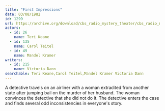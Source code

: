 ```yaml
---
title: "First Impressions"
date: 03/08/1982
id: 1299
url: https://archive.org/download/cbs_radio_mystery_theater/cbs_radio_mystery_theater-1251-1300.zip/cbs_radio_mystery_theater-1251-1300%2Fcbsrmt_1299_first_impressions.mp3
actors:  
  - id: 26
    name: Teri Keane  
  - id: 135
    name: Carol Teitel  
  - id: 49
    name: Mandel Kramer
writers:  
  - id: 215
    name: Victoria Dann
searchable: Teri Keane,Carol Teitel,Mandel Kramer Victoria Dann
---
```

A detective travels on an airliner with a woman extradited from another state after jumping bail on the murder of her husband. The woman convinces the detective that she did not do it. The detective enters the case and finds several odd inconsistencies in everyone's story.